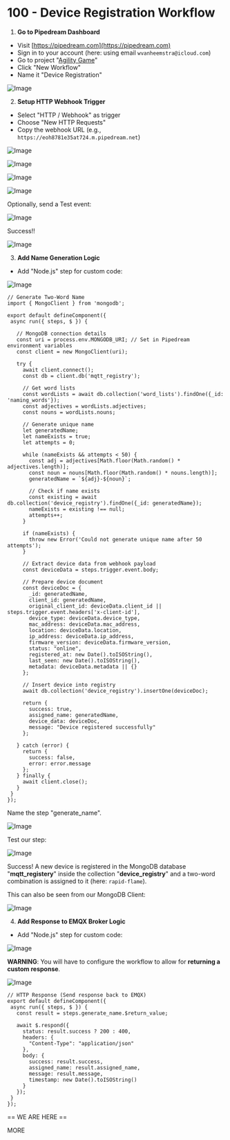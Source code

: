 # 100 - Device Registration Workflow

1. **Go to Pipedream Dashboard**
  - Visit [https://pipedream.com](https://pipedream.com)
  - Sign in to your account (here: using email ```wvanheemstra@icloud.com```)
  - Go to project "[Agility Game]()"
  - Click "New Workflow"
  - Name it "Device Registration"

![Image](https://github.com/user-attachments/assets/7fbb6688-942c-405e-85cc-8a16898de6fe)  

2. **Setup HTTP Webhook Trigger**
  - Select "HTTP / Webhook" as trigger
  - Choose "New HTTP Requests"
  - Copy the webhook URL (e.g., `https://eoh8781e35at724.m.pipedream.net`)

![Image](https://github.com/user-attachments/assets/8c8a8820-6c57-4aab-886b-12a095d3f6b8)

![Image](https://github.com/user-attachments/assets/63e04d6a-c6ea-4627-99fd-f3c6e0694fd2)

![Image](https://github.com/user-attachments/assets/184afd67-19b5-47a3-b601-5c95108ee18c)

![Image](https://github.com/user-attachments/assets/56b15863-1303-4cb9-8faa-87bae124cbe4)

Optionally, send a Test event:

![Image](https://github.com/user-attachments/assets/f035656e-297b-4443-a058-9874e348e630)

Success!!

![Image](https://github.com/user-attachments/assets/2a8e4914-0091-4f29-a4f3-3e80f996a2ef)

3. **Add Name Generation Logic**
  - Add "Node.js" step for custom code:​​​​​​​​​​​​​​​​

![Image](https://github.com/user-attachments/assets/11d9e113-86bd-4d3d-b758-467986821cd3)

```
// Generate Two-Word Name
import { MongoClient } from 'mongodb';

export default defineComponent({
 async run({ steps, $ }) {
   
   // MongoDB connection details
   const uri = process.env.MONGODB_URI; // Set in Pipedream environment variables
   const client = new MongoClient(uri);

   try {
     await client.connect();
     const db = client.db('mqtt_registry');

     // Get word lists
     const wordLists = await db.collection('word_lists').findOne({_id: 'naming_words'});
     const adjectives = wordLists.adjectives;
     const nouns = wordLists.nouns;

     // Generate unique name
     let generatedName;
     let nameExists = true;
     let attempts = 0;

     while (nameExists && attempts < 50) {
       const adj = adjectives[Math.floor(Math.random() * adjectives.length)];
       const noun = nouns[Math.floor(Math.random() * nouns.length)];
       generatedName = `${adj}-${noun}`;

       // Check if name exists
       const existing = await db.collection('device_registry').findOne({_id: generatedName});
       nameExists = existing !== null;
       attempts++;
     }

     if (nameExists) {
       throw new Error('Could not generate unique name after 50 attempts');
     }

     // Extract device data from webhook payload
     const deviceData = steps.trigger.event.body;

     // Prepare device document
     const deviceDoc = {
       _id: generatedName,
       client_id: generatedName,
       original_client_id: deviceData.client_id || steps.trigger.event.headers['x-client-id'],
       device_type: deviceData.device_type,
       mac_address: deviceData.mac_address,
       location: deviceData.location,
       ip_address: deviceData.ip_address,
       firmware_version: deviceData.firmware_version,
       status: "online",
       registered_at: new Date().toISOString(),
       last_seen: new Date().toISOString(),
       metadata: deviceData.metadata || {}
     };

     // Insert device into registry
     await db.collection('device_registry').insertOne(deviceDoc);

     return {
       success: true,
       assigned_name: generatedName,
       device_data: deviceDoc,
       message: "Device registered successfully"
     };

   } catch (error) {
     return {
       success: false,
       error: error.message
     };
   } finally {
     await client.close();
   }
 }
});
```

Name the step "generate_name".

![Image](https://github.com/user-attachments/assets/1502c0f5-d821-4be0-b22b-5062f58cf610)

Test our step:

![Image](https://github.com/user-attachments/assets/52b49fd0-0736-46f0-8a15-7c2045ef5008)

Success! A new device is registered in the MongoDB database "**mqtt_registery**" inside the collection "**device_registry**" and a two-word combination is assigned to it (here: ```rapid-flame```).

This can also be seen from our MongoDB Client:

![Image](https://github.com/user-attachments/assets/234f7c29-384c-4789-a17e-2536d2c78e61)

4. **Add Response to EMQX Broker Logic**
  - Add "Node.js" step for custom code:​​​​​​​​​​​​​​​​

![Image](https://github.com/user-attachments/assets/0e17a3c0-de5c-484a-8461-f7f55ae8da71)

**WARNING**: You will have to configure the workflow to allow for **returning a custom response**.

![Image](https://github.com/user-attachments/assets/eeb3f1d9-e8ee-4a67-a8f8-76c8992a31fc)

```
// HTTP Response (Send response back to EMQX)
export default defineComponent({
 async run({ steps, $ }) {
   const result = steps.generate_name.$return_value;

   await $.respond({
     status: result.success ? 200 : 400,
     headers: {
       "Content-Type": "application/json"
     },
     body: {
       success: result.success,
       assigned_name: result.assigned_name,
       message: result.message,
       timestamp: new Date().toISOString()
     }
   });
 }
});
```


== WE ARE HERE ==

MORE